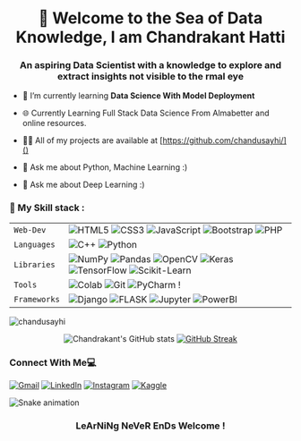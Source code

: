 <h1 align="center">👋 Welcome to the Sea of Data Knowledge, I am Chandrakant Hatti</h1>
<h3 align="center">An aspiring Data Scientist with a knowledge to explore and extract insights not visible to the rmal eye</h3>

- 🌱 I’m currently learning **Data Science With Model Deployment**

- 🌐 Currently Learning Full Stack Data Science From Almabetter and online resources. 

- 👨‍💻 All of my projects are available at [https://github.com/chandusayhi/]()
 
- 💬 Ask me about Python, Machine Learning  :) 

- 💬 Ask me about Deep Learning  :)

### 🍁 My Skill stack :

|               |           |
|       ---     |    ---    |
| `Web-Dev`     | ![HTML5](https://img.shields.io/badge/-HTML5-CC2400?style=for-the-badge&logo=html5&logoColor=white) ![CSS3](https://img.shields.io/badge/-CSS3-E24800?style=for-the-badge&logo=css3) ![JavaScript](https://img.shields.io/badge/-JavaScript-FE7601?style=for-the-badge&logo=javascript) ![Bootstrap](https://img.shields.io/badge/bootstrap-FE9A00?style=for-the-badge&logo=bootstrap&logoColor=white) ![PHP](https://img.shields.io/badge/PHP-777BB4?style=for-the-badge&logo=php&logoColor=white)|
| `Languages`   | ![C++](https://img.shields.io/badge/-C++-034D9A?style=for-the-badge&logo=c%2B%2B) ![Python](https://img.shields.io/badge/Python-FFD43B?style=for-the-badge&logo=python&logoColor=blue) |
| `Libraries`   | ![NumPy](https://img.shields.io/badge/numpy-%23013243.svg?style=for-the-badge&logo=numpy&logoColor=white) ![Pandas](https://img.shields.io/badge/pandas-%23150458.svg?style=for-the-badge&logo=pandas&logoColor=white) ![OpenCV](https://img.shields.io/badge/opencv-%23white.svg?style=for-the-badge&logo=opencv&logoColor=white) ![Keras](https://img.shields.io/badge/Keras-%23D00000.svg?style=for-the-badge&logo=Keras&logoColor=white) ![TensorFlow](https://img.shields.io/badge/TensorFlow-%23FF6F00.svg?style=for-the-badge&logo=TensorFlow&logoColor=white) ![Scikit-Learn](https://img.shields.io/badge/scikit_learn-F7931E?style=for-the-badge&logo=scikit-learn&logoColor=white)
| `Tools`       | ![Colab](https://img.shields.io/badge/Colab-F9AB00?style=for-the-badge&logo=googlecolab&color=525252) ![Git](https://img.shields.io/badge/Git-682181?style=for-the-badge&logo=git&logoColor=white) ![PyCharm](https://img.shields.io/badge/PyCharm-000000.svg?&style=for-the-badge&logo=PyCharm&logoColor=white) ! |
| `Frameworks`       | ![Django](https://img.shields.io/badge/Django-092E20?style=for-the-badge&logo=django&logoColor=green) ![FLASK](https://img.shields.io/badge/Flask-000000?style=for-the-badge&logo=flask&logoColor=white) ![Jupyter](https://img.shields.io/badge/Jupyter-F37626.svg?&style=for-the-badge&logo=Jupyter&logoColor=white) ![PowerBI](https://img.shields.io/badge/PowerBI-F2C811?style=for-the-badge&logo=Power%20BI&logoColor=white) |

<div align="center">
<p><img align="left" src="https://github-readme-stats.vercel.app/api/top-langs?username=chandusayhi&show_icons=true&locale=en&layout=compact" alt="chandusayhi" /></p>
<br>

![Chandrakant's GitHub stats](https://github-readme-stats.vercel.app/api?username=chandusayhi&show_icons=true&theme=tokyonight) [![GitHub Streak](http://github-readme-streak-stats.herokuapp.com?user=chandusayhi&theme=tokyonight_duo&fire=D825DD)](https://git.io/streak-stats)
</div>

 
### Connect With Me💻
<p align="left" align='right'>
<a target="_blank"href="https://mail.google.com/mail/u/0/?tab=rm&ogbl#inbox?compose=CllgCJqWgqcbSJkrhBzhtCLzMJDhHVpDpnrRJFgQcVHGkCvsxQDKhhqprfwFkWvgnzlxfkwzMpL"><img alt="Gmail" src="https://img.shields.io/badge/Gmail-D14836?style=for-the-badge&logo=gmail&logoColor=white"/></a>
<a target="_blank"href="https://www.linkedin.com/in/chandrakant-hatti-654219115/"><img alt="LinkedIn" src="https://img.shields.io/badge/linkedin-%230077B5.svg?style=for-the-badge&logo=linkedin&logoColor=white"/></a>
<a target="_blank"href="https://www.instagram.com/chandrakanthatti/">	<img alt="Instagram" src="https://img.shields.io/badge/Instagram-%23E4405F.svg?style=for-the-badge&logo=Instagram&logoColor=white"/></a>
<a target="_blank"href="https://www.kaggle.com/chandu22">	<img alt="Kaggle" src="https://img.shields.io/badge/Kaggle-20BEFF?style=for-the-badge&logo=Kaggle&logoColor=white"/></a>

<br>

![Snake animation](https://github.com/chandusayhi/snake/blob/main/github-contribution-grid-snake.svg)

### <p align="center"> LeArNiNg NeVeR EnDs Welcome ! </p>
